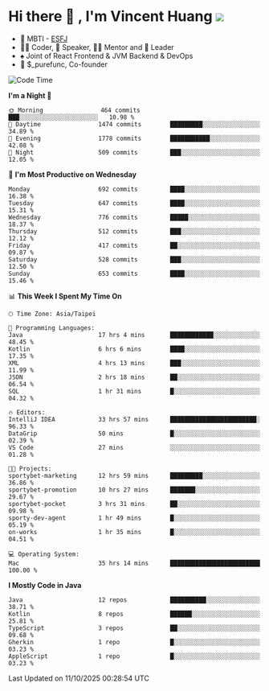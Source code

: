 # Hi there 👋 , I'm Vincent Huang ![](https://komarev.com/ghpvc/?username=Jian-Min-Huang)
- 👀 MBTI - [ESFJ](https://www.16personalities.com/esfj-personality)
- 👨‍💻 Coder, 🎤 Speaker, 👨‍🏫 Mentor and 🚀 Leader
- ♠️ Joint of React Frontend & JVM Backend & DevOps
- 💼 $_purefunc, Co-founder

<!--START_SECTION:waka-->
![Code Time](http://img.shields.io/badge/Code%20Time-6%2C060%20hrs%2028%20mins-blue)

**I'm a Night 🦉** 

```text
🌞 Morning                464 commits         ███░░░░░░░░░░░░░░░░░░░░░░   10.98 % 
🌆 Daytime                1474 commits        █████████░░░░░░░░░░░░░░░░   34.89 % 
🌃 Evening                1778 commits        ███████████░░░░░░░░░░░░░░   42.08 % 
🌙 Night                  509 commits         ███░░░░░░░░░░░░░░░░░░░░░░   12.05 % 
```
📅 **I'm Most Productive on Wednesday** 

```text
Monday                   692 commits         ████░░░░░░░░░░░░░░░░░░░░░   16.38 % 
Tuesday                  647 commits         ████░░░░░░░░░░░░░░░░░░░░░   15.31 % 
Wednesday                776 commits         █████░░░░░░░░░░░░░░░░░░░░   18.37 % 
Thursday                 512 commits         ███░░░░░░░░░░░░░░░░░░░░░░   12.12 % 
Friday                   417 commits         ██░░░░░░░░░░░░░░░░░░░░░░░   09.87 % 
Saturday                 528 commits         ███░░░░░░░░░░░░░░░░░░░░░░   12.50 % 
Sunday                   653 commits         ████░░░░░░░░░░░░░░░░░░░░░   15.46 % 
```


📊 **This Week I Spent My Time On** 

```text
🕑︎ Time Zone: Asia/Taipei

💬 Programming Languages: 
Java                     17 hrs 4 mins       ████████████░░░░░░░░░░░░░   48.45 % 
Kotlin                   6 hrs 6 mins        ████░░░░░░░░░░░░░░░░░░░░░   17.35 % 
XML                      4 hrs 13 mins       ███░░░░░░░░░░░░░░░░░░░░░░   11.99 % 
JSON                     2 hrs 18 mins       ██░░░░░░░░░░░░░░░░░░░░░░░   06.54 % 
SQL                      1 hr 31 mins        █░░░░░░░░░░░░░░░░░░░░░░░░   04.32 % 

🔥 Editors: 
IntelliJ IDEA            33 hrs 57 mins      ████████████████████████░   96.33 % 
DataGrip                 50 mins             █░░░░░░░░░░░░░░░░░░░░░░░░   02.39 % 
VS Code                  27 mins             ░░░░░░░░░░░░░░░░░░░░░░░░░   01.28 % 

🐱‍💻 Projects: 
sportybet-marketing      12 hrs 59 mins      █████████░░░░░░░░░░░░░░░░   36.86 % 
sportybet-promotion      10 hrs 27 mins      ███████░░░░░░░░░░░░░░░░░░   29.67 % 
sportybet-pocket         3 hrs 31 mins       ██░░░░░░░░░░░░░░░░░░░░░░░   09.98 % 
sporty-dev-agent         1 hr 49 mins        █░░░░░░░░░░░░░░░░░░░░░░░░   05.19 % 
on-works                 1 hr 35 mins        █░░░░░░░░░░░░░░░░░░░░░░░░   04.51 % 

💻 Operating System: 
Mac                      35 hrs 14 mins      █████████████████████████   100.00 % 
```

**I Mostly Code in Java** 

```text
Java                     12 repos            ██████████░░░░░░░░░░░░░░░   38.71 % 
Kotlin                   8 repos             ██████░░░░░░░░░░░░░░░░░░░   25.81 % 
TypeScript               3 repos             ██░░░░░░░░░░░░░░░░░░░░░░░   09.68 % 
Gherkin                  1 repo              █░░░░░░░░░░░░░░░░░░░░░░░░   03.23 % 
AppleScript              1 repo              █░░░░░░░░░░░░░░░░░░░░░░░░   03.23 % 
```




 Last Updated on 11/10/2025 00:28:54 UTC
<!--END_SECTION:waka-->

